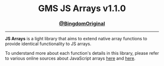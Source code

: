 <h1 align="center">GMS JS Arrays v1.1.0</h1>
<h3 align="center"><a href="https://twitter.com/BingdomOriginal">@BingdomOriginal</a></h3>

---

**JS Arrays** is a light library that aims to extend native array functions to provide identical functionality to JS arrays.

To understand more about each function's details in this library, please refer to various online sources about JavaScript arrays <a href="https://developer.mozilla.org/en-US/docs/Web/JavaScript/Reference/Global_Objects/Array/splice">here</a> and <a href="https://www.w3schools.com/jsref/jsref_obj_array.asp">here</a>.
